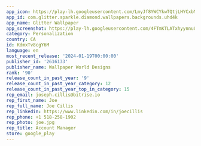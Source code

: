 ```yaml
---
app_icon: https://play-lh.googleusercontent.com/LmyJf8YWCYkwTQtjLHYCxbMn73C45bpR4h00e3AxJhcwALh-kGCwIoQklFJXFaohjaY
app_id: com.glitter.sparkle.diamond.wallpapers.backgrounds.uhd4k
app_name: Glitter Wallpaper
app_screenshot: https://play-lh.googleusercontent.com/4FTmKTLATxhyynnuUxVEgfyoCjtCX4iGftUw_HPqEeS0esqYdS7hpP00kSZa5XaamAo
category: Personalization
country: CA
id: KdmxTv8cgY6M
language: en
most_recent_release: '2024-01-19T00:00:00'
publisher_id: '2616133'
publisher_name: Wallpaper World Designs
rank: '90'
release_count_in_past_year: '9'
release_count_in_past_year_category: 12
release_count_in_past_year_top_in_category: 15
rep_email: joseph.cillis@bitrise.io
rep_first_name: Joe
rep_full_name: Joe Cillis
rep_linkedin: https://www.linkedin.com/in/joecillis
rep_phone: +1 518-258-1902
rep_photo: joe.jpg
rep_title: Account Manager
store: google_play
---
```

